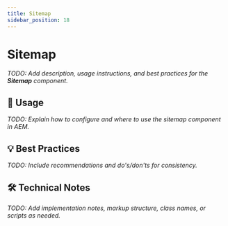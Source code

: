 ```yaml
---
title: Sitemap
sidebar_position: 18
---
```


# Sitemap

_TODO: Add description, usage instructions, and best practices for the **Sitemap** component._

## 🧩 Usage

_TODO: Explain how to configure and where to use the sitemap component in AEM._

## 💡 Best Practices

_TODO: Include recommendations and do's/don'ts for consistency._

## 🛠️ Technical Notes

_TODO: Add implementation notes, markup structure, class names, or scripts as needed._
